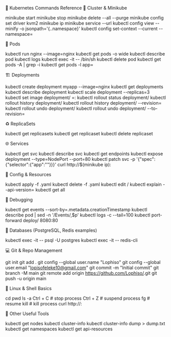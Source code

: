 📘 Kubernetes Commands Reference
🧩 Cluster & Minikube

minikube start
minikube stop
minikube delete --all --purge
minikube config set driver kvm2
minikube ip
minikube service <service-name> --url
kubectl config view --minify -o jsonpath='{..namespace}'
kubectl config set-context --current --namespace=<namespace>

🧱 Pods

kubectl run nginx --image=nginx
kubectl get pods -o wide
kubectl describe pod <pod-name>
kubectl logs <pod-name>
kubectl exec -it <pod-name> -- /bin/sh
kubectl delete pod <pod-name>
kubectl get pods -A | grep -i <name>
kubectl get pods -l app=<label>

🏗️ Deployments

kubectl create deployment myapp --image=nginx
kubectl get deployments
kubectl describe deployment <name>
kubectl scale deployment <name> --replicas=3
kubectl set image deployment/<name> <container>=<image>:<tag>
kubectl rollout status deployment/<name>
kubectl rollout history deployment/<name>
kubectl rollout history deployment/<name> --revision=<n>
kubectl rollout undo deployment/<name>
kubectl rollout undo deployment/<name> --to-revision=<n>

♻️ ReplicaSets

kubectl get replicasets
kubectl get replicaset
kubectl delete replicaset <name>

🌐 Services

kubectl get svc
kubectl describe svc <name>
kubectl get endpoints <service-name>
kubectl expose deployment <name> --type=NodePort --port=80
kubectl patch svc <name> -p '{"spec":{"selector":{"app":"<label>"}}}'
curl http://$(minikube ip):<nodePort>

💾 Config & Resources

kubectl apply -f <file>.yaml
kubectl delete -f <file>.yaml
kubectl edit <resource>/<name>
kubectl explain <resource> --api-version=<version>
kubectl get all

🧰 Debugging

kubectl get events --sort-by=.metadata.creationTimestamp
kubectl describe pod <name> | sed -n '/Events/,$p'
kubectl logs <pod> -c <container> --tail=100
kubectl port-forward deploy/<name> 8080:80

🐘 Databases (PostgreSQL, Redis examples)

kubectl exec -it <postgres-pod> -- psql -U postgres
kubectl exec -it <redis-pod> -- redis-cli

💻 Git & Repo Management

git init
git add .
git config --global user.name "Lophiso"
git config --global user.email "lopisofeleke10@gmail.com"
git commit -m "Initial commit"
git branch -M main
git remote add origin https://github.com/Lophiso/<repo>.git
git push -u origin main


🧩 Linux & Shell Basics

cd <directory>
pwd
ls -a
Ctrl + C        # stop process
Ctrl + Z        # suspend process
fg              # resume
kill <PID>      # kill process
curl http://<ip>:<port>

🧠 Other Useful Tools

kubectl get nodes
kubectl cluster-info
kubectl cluster-info dump > dump.txt
kubectl get namespaces
kubectl get api-resources

